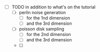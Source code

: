 -  [ ] TODO in addition to what's on the tutorial
    - [ ] perlin noise generation
        - [ ] for the 1nd dimension
        - [ ] and the 3rd dimension
    - [ ] poisson disk sampling 
        - [ ] for the 2nd dimension
        - [ ] and the 3rd dimension
    - [ ]
